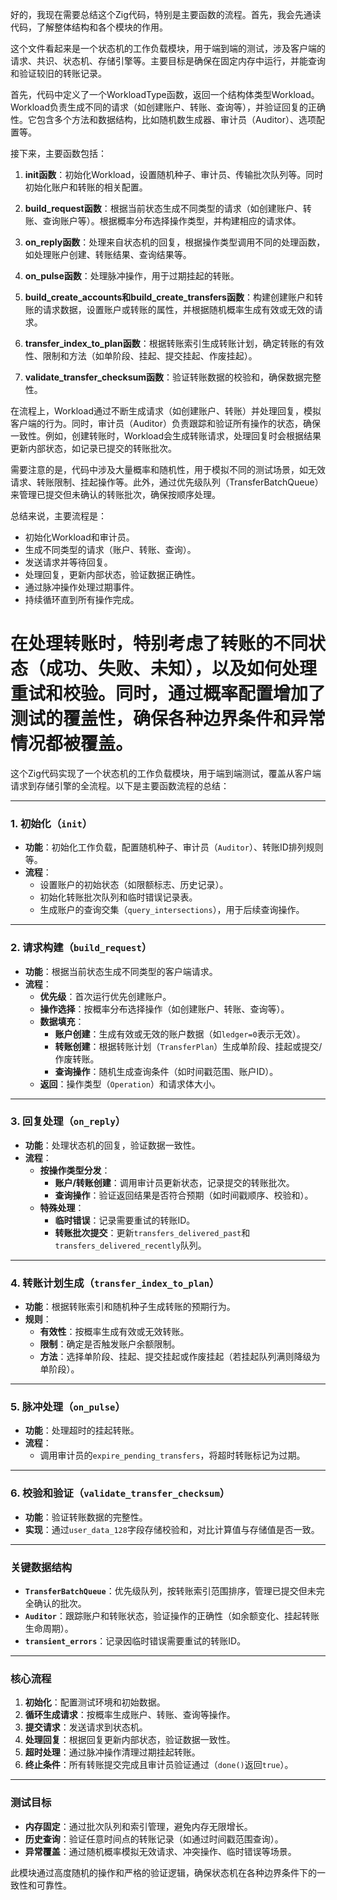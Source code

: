 好的，我现在需要总结这个Zig代码，特别是主要函数的流程。首先，我会先通读代码，了解整体结构和各个模块的作用。

这个文件看起来是一个状态机的工作负载模块，用于端到端的测试，涉及客户端的请求、共识、状态机、存储引擎等。主要目标是确保在固定内存中运行，并能查询和验证较旧的转账记录。

首先，代码中定义了一个WorkloadType函数，返回一个结构体类型Workload。Workload负责生成不同的请求（如创建账户、转账、查询等），并验证回复的正确性。它包含多个方法和数据结构，比如随机数生成器、审计员（Auditor）、选项配置等。

接下来，主要函数包括：

1. **init函数**：初始化Workload，设置随机种子、审计员、传输批次队列等。同时初始化账户和转账的相关配置。

2. **build_request函数**：根据当前状态生成不同类型的请求（如创建账户、转账、查询账户等）。根据概率分布选择操作类型，并构建相应的请求体。

3. **on_reply函数**：处理来自状态机的回复，根据操作类型调用不同的处理函数，如处理账户创建、转账结果、查询结果等。

4. **on_pulse函数**：处理脉冲操作，用于过期挂起的转账。

5. **build_create_accounts和build_create_transfers函数**：构建创建账户和转账的请求数据，设置账户或转账的属性，并根据随机概率生成有效或无效的请求。

6. **transfer_index_to_plan函数**：根据转账索引生成转账计划，确定转账的有效性、限制和方法（如单阶段、挂起、提交挂起、作废挂起）。

7. **validate_transfer_checksum函数**：验证转账数据的校验和，确保数据完整性。

在流程上，Workload通过不断生成请求（如创建账户、转账）并处理回复，模拟客户端的行为。同时，审计员（Auditor）负责跟踪和验证所有操作的状态，确保一致性。例如，创建转账时，Workload会生成转账请求，处理回复时会根据结果更新内部状态，如记录已提交的转账批次。

需要注意的是，代码中涉及大量概率和随机性，用于模拟不同的测试场景，如无效请求、转账限制、挂起操作等。此外，通过优先级队列（TransferBatchQueue）来管理已提交但未确认的转账批次，确保按顺序处理。

总结来说，主要流程是：

- 初始化Workload和审计员。
- 生成不同类型的请求（账户、转账、查询）。
- 发送请求并等待回复。
- 处理回复，更新内部状态，验证数据正确性。
- 通过脉冲操作处理过期事件。
- 持续循环直到所有操作完成。

在处理转账时，特别考虑了转账的不同状态（成功、失败、未知），以及如何处理重试和校验。同时，通过概率配置增加了测试的覆盖性，确保各种边界条件和异常情况都被覆盖。
================================================
这个Zig代码实现了一个状态机的工作负载模块，用于端到端测试，覆盖从客户端请求到存储引擎的全流程。以下是主要函数流程的总结：

---

### **1. 初始化（`init`）**
- **功能**：初始化工作负载，配置随机种子、审计员（`Auditor`）、转账ID排列规则等。
- **流程**：
  - 设置账户的初始状态（如限额标志、历史记录）。
  - 初始化转账批次队列和临时错误记录表。
  - 生成账户的查询交集（`query_intersections`），用于后续查询操作。

---

### **2. 请求构建（`build_request`）**
- **功能**：根据当前状态生成不同类型的客户端请求。
- **流程**：
  - **优先级**：首次运行优先创建账户。
  - **操作选择**：按概率分布选择操作（如创建账户、转账、查询等）。
  - **数据填充**：
    - **账户创建**：生成有效或无效的账户数据（如`ledger=0`表示无效）。
    - **转账创建**：根据转账计划（`TransferPlan`）生成单阶段、挂起或提交/作废转账。
    - **查询操作**：随机生成查询条件（如时间戳范围、账户ID）。
  - **返回**：操作类型（`Operation`）和请求体大小。

---

### **3. 回复处理（`on_reply`）**
- **功能**：处理状态机的回复，验证数据一致性。
- **流程**：
  - **按操作类型分发**：
    - **账户/转账创建**：调用审计员更新状态，记录提交的转账批次。
    - **查询操作**：验证返回结果是否符合预期（如时间戳顺序、校验和）。
  - **特殊处理**：
    - **临时错误**：记录需要重试的转账ID。
    - **转账批次提交**：更新`transfers_delivered_past`和`transfers_delivered_recently`队列。

---

### **4. 转账计划生成（`transfer_index_to_plan`）**
- **功能**：根据转账索引和随机种子生成转账的预期行为。
- **规则**：
  - **有效性**：按概率生成有效或无效转账。
  - **限制**：确定是否触发账户余额限制。
  - **方法**：选择单阶段、挂起、提交挂起或作废挂起（若挂起队列满则降级为单阶段）。

---

### **5. 脉冲处理（`on_pulse`）**
- **功能**：处理超时的挂起转账。
- **流程**：
  - 调用审计员的`expire_pending_transfers`，将超时转账标记为过期。

---

### **6. 校验和验证（`validate_transfer_checksum`）**
- **功能**：验证转账数据的完整性。
- **实现**：通过`user_data_128`字段存储校验和，对比计算值与存储值是否一致。

---

### **关键数据结构**
- **`TransferBatchQueue`**：优先级队列，按转账索引范围排序，管理已提交但未完全确认的批次。
- **`Auditor`**：跟踪账户和转账状态，验证操作的正确性（如余额变化、挂起转账生命周期）。
- **`transient_errors`**：记录因临时错误需要重试的转账ID。

---

### **核心流程**
1. **初始化**：配置测试环境和初始数据。
2. **循环生成请求**：按概率生成账户、转账、查询等操作。
3. **提交请求**：发送请求到状态机。
4. **处理回复**：根据回复更新内部状态，验证数据一致性。
5. **超时处理**：通过脉冲操作清理过期挂起转账。
6. **终止条件**：所有转账提交完成且审计员验证通过（`done()`返回`true`）。

---

### **测试目标**
- **内存固定**：通过批次队列和索引管理，避免内存无限增长。
- **历史查询**：验证任意时间点的转账记录（如通过时间戳范围查询）。
- **异常覆盖**：通过随机概率模拟无效请求、冲突操作、临时错误等场景。

此模块通过高度随机的操作和严格的验证逻辑，确保状态机在各种边界条件下的一致性和可靠性。